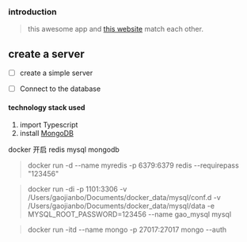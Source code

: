 ### introduction 
> this awesome app and [this website]() match each other.
## create a server

 - [ ] create a simple server

- [ ] Connect to the database

#### technology stack used

1. import Typescript
2. install [MongoDB](https://www.mongodb.com/try/download/community)

docker 开启 redis mysql mongodb

> docker run -d --name myredis -p 6379:6379 redis --requirepass "123456"

> docker run -di -p 1101:3306 -v /Users/gaojianbo/Documents/docker_data/mysql/conf.d -v /Users/gaojianbo/Documents/docker_data/mysql/data -e MYSQL_ROOT_PASSWORD=123456 --name gao_mysql mysql

> docker run -itd --name mongo -p 27017:27017 mongo --auth 
